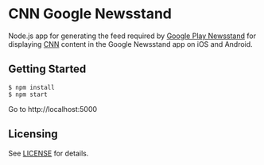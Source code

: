 # CNN Google Newsstand

Node.js app for generating the feed required by
[Google Play Newsstand](https://play.google.com/store/newsstand) for displaying
[CNN](http://cnn.com) content in the Google Newsstand app on iOS and Android.


## Getting Started

```shell
$ npm install
$ npm start
```

Go to http://localhost:5000


## Licensing

See [LICENSE](./LICENSE) for details.
